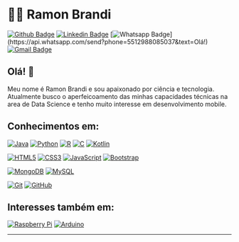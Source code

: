 
# :man_technologist: Ramon Brandi

[![Github Badge](https://img.shields.io/badge/-Github-000?style=flat-square&logo=Github&logoColor=white&link=https://github.com/RamonBrandi)](https://github.com/RamonBrandi)
[![Linkedin Badge](https://img.shields.io/badge/-LinkedIn-blue?style=flat-square&logo=Linkedin&logoColor=white&link=https://www.linkedin.com/in/ramonbrandi/)](https://www.linkedin.com/in/ramonbrandi/)
[![Whatsapp Badge](https://img.shields.io/badge/-Whatsapp-4CA143?style=flat-square&labelColor=4CA143&logo=whatsapp&logoColor=white&link=https://api.whatsapp.com/send?phone=5512988085037&text=Olá!)](https://api.whatsapp.com/send?phone=5512988085037&text=Olá!)
[![Gmail Badge](https://img.shields.io/badge/-Gmail-c14438?style=flat-square&logo=Gmail&logoColor=white&link=mailto:ramonbrand@gmail.com)](mailto:ramonbrand@gmail.com)

## Olá! 👋

Meu nome é Ramon Brandi e sou apaixonado por ciência e tecnologia. Atualmente busco o aperfeicoamento das minhas capacidades técnicas na area de Data Science e tenho muito interesse em desenvolvimento mobile.

## Conhecimentos em:

[![Java](http://img.shields.io/badge/-Java-Red?style=flat-square&logo=Java&logoColor=White&link=https://github.com/RamonBrandi/)](https://github.com/RamonBrandi/)
[![Python](https://img.shields.io/badge/-Python-Yellow?style=flat-square&logo=Python&logoColor=White&link=https://github.com/RamonBrandi/)](https://github.com/RamonBrandi/)
[![R](http://img.shields.io/badge/-R-Blue?style=flat-square&logo=RStudio&logoColor=White&link=https://github.com/RamonBrandi/)](https://github.com/RamonBrandi/)
[![C](https://img.shields.io/badge/-A8B9CC?style=flat-square&logo=c&logoColor=white&link=https://github.com/RamonBrandi/)](https://github.com/RamonBrandi/)
[![Kotlin](https://img.shields.io/badge/-Kotlin-Green?style=flat-square&logo=Kotlin&logoColor=White&link=https://github.com/RamonBrandi/)](https://github.com/RamonBrandi/)


[![HTML5](https://img.shields.io/badge/-HTML5-E34F26?style=flat-square&logo=html5&logoColor=white&link=https://github.com/RamonBrandi/)](https://github.com/RamonBrandi/)
[![CSS3](https://img.shields.io/badge/-CSS3-1572B6?style=flat-square&logo=css3&link=https://github.com/RamonBrandi/)](https://github.com/RamonBrandi/)
[![JavaScript](https://img.shields.io/badge/-JavaScript-black?style=flat-square&logo=javascript&link=https://github.com/RamonBrandi/)](https://github.com/RamonBrandi/)
[![Bootstrap](https://img.shields.io/badge/-Bootstrap-563D7C?style=flat-square&logo=bootstrap&link=https://github.com/RamonBrandi/)](https://github.com/RamonBrandi/)



[![MongoDB](https://img.shields.io/badge/-MongoDB-black?style=flat-square&logo=mongodb&link=https://github.com/RamonBrandi/)](https://github.com/RamonBrandi/)
[![MySQL](https://img.shields.io/badge/-MySQL-black?style=flat-square&logo=mysql&link=https://github.com/RamonBrandi/)](https://github.com/RamonBrandi/)

[![Git](https://img.shields.io/badge/-Git-black?style=flat-square&logo=git&link=https://github.com/RamonBrandi/)](https://github.com/RamonBrandi/)
[![GitHub](https://img.shields.io/badge/-GitHub-181717?style=flat-square&logo=github&link=https://github.com/RamonBrandi/)](https://github.com/RamonBrandi/)

## Interesses também em:

[![Raspberry Pi](https://img.shields.io/badge/-Raspberry%20Pi-C51A4A?style=flat-square&logo=Raspberry-Pi&link=https://github.com/RamonBrandi/)](https://github.com/RamonBrandi/)
[![Arduino](https://img.shields.io/badge/-Arduino-black?style=flat-square&logo=Arduino&link=https://github.com/RamonBrandi/)](https://github.com/RamonBrandi/)

---

